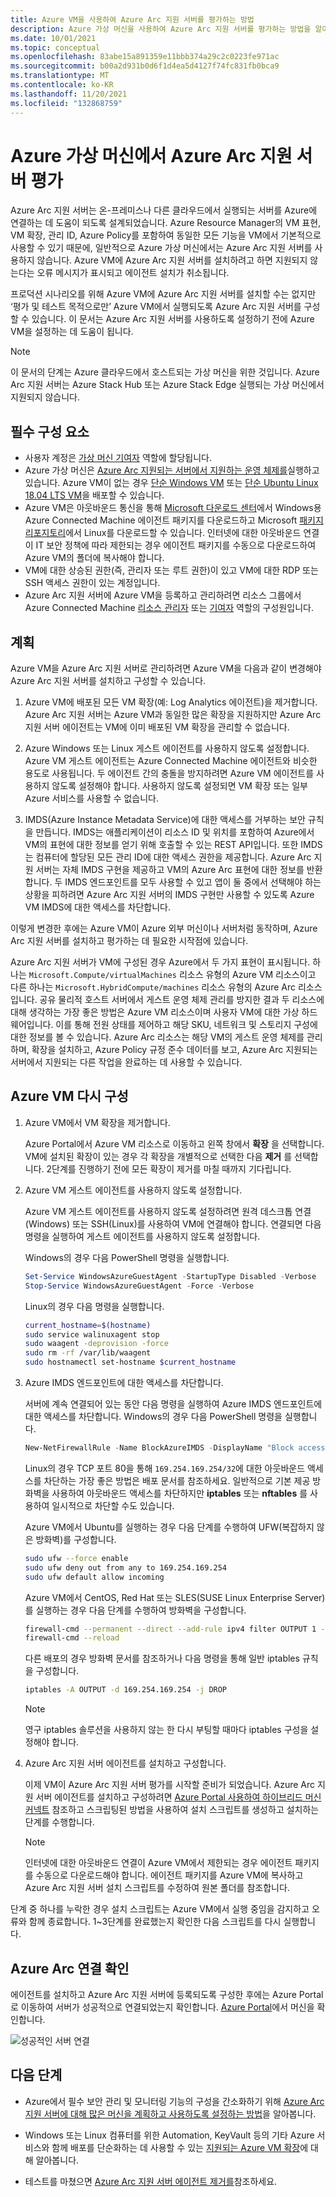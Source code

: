 ```yaml
---
title: Azure VM을 사용하여 Azure Arc 지원 서버를 평가하는 방법
description: Azure 가상 머신을 사용하여 Azure Arc 지원 서버를 평가하는 방법을 알아봅니다.
ms.date: 10/01/2021
ms.topic: conceptual
ms.openlocfilehash: 83abe15a891359e11bbb374a29c2c0223fe971ac
ms.sourcegitcommit: b00a2d931b0d6f1d4ea5d4127f74fc831fb0bca9
ms.translationtype: MT
ms.contentlocale: ko-KR
ms.lasthandoff: 11/20/2021
ms.locfileid: "132868759"
---
```

# <a name="evaluate-azure-arc-enabled-servers-on-an-azure-virtual-machine"></a>Azure 가상 머신에서 Azure Arc 지원 서버 평가

Azure Arc 지원 서버는 온-프레미스나 다른 클라우드에서 실행되는 서버를 Azure에 연결하는 데 도움이 되도록 설계되었습니다. Azure Resource Manager의 VM 표현, VM 확장, 관리 ID, Azure Policy를 포함하여 동일한 모든 기능을 VM에서 기본적으로 사용할 수 있기 때문에, 일반적으로 Azure 가상 머신에서는 Azure Arc 지원 서버를 사용하지 않습니다. Azure VM에 Azure Arc 지원 서버를 설치하려고 하면 지원되지 않는다는 오류 메시지가 표시되고 에이전트 설치가 취소됩니다.

프로덕션 시나리오를 위해 Azure VM에 Azure Arc 지원 서버를 설치할 수는 없지만 ‘평가 및 테스트 목적으로만’ Azure VM에서 실행되도록 Azure Arc 지원 서버를 구성할 수 있습니다. 이 문서는 Azure Arc 지원 서버를 사용하도록 설정하기 전에 Azure VM을 설정하는 데 도움이 됩니다.

> [!NOTE]
> 이 문서의 단계는 Azure 클라우드에서 호스트되는 가상 머신을 위한 것입니다. Azure Arc 지원 서버는 Azure Stack Hub 또는 Azure Stack Edge 실행되는 가상 머신에서 지원되지 않습니다.

## <a name="prerequisites"></a>필수 구성 요소

* 사용자 계정은 [가상 머신 기여자](../../role-based-access-control/built-in-roles.md#virtual-machine-contributor) 역할에 할당됩니다.
* Azure 가상 머신은 [Azure Arc 지원되는 서버에서 지원하는 운영 체제를](agent-overview.md#supported-operating-systems)실행하고 있습니다. Azure VM이 없는 경우 [단순 Windows VM](https://portal.azure.com/#create/Microsoft.Template/uri/https%3a%2f%2fraw.githubusercontent.com%2fAzure%2fazure-quickstart-templates%2fmaster%2fquickstarts%2fmicrosoft.compute%2fvm-simple-windows%2fazuredeploy.json) 또는 [단순 Ubuntu Linux 18.04 LTS VM](https://portal.azure.com/#create/Microsoft.Template/uri/https%3a%2f%2fraw.githubusercontent.com%2fAzure%2fazure-quickstart-templates%2fmaster%2fquickstarts%2fmicrosoft.compute%2fvm-simple-windows%2fazuredeploy.json)을 배포할 수 있습니다.
* Azure VM은 아웃바운드 통신을 통해 [Microsoft 다운로드 센터](https://aka.ms/AzureConnectedMachineAgent)에서 Windows용 Azure Connected Machine 에이전트 패키지를 다운로드하고 Microsoft [패키지 리포지토리](https://packages.microsoft.com/)에서 Linux를 다운로드할 수 있습니다. 인터넷에 대한 아웃바운드 연결이 IT 보안 정책에 따라 제한되는 경우 에이전트 패키지를 수동으로 다운로드하여 Azure VM의 폴더에 복사해야 합니다.
* VM에 대한 상승된 권한(즉, 관리자 또는 루트 권한)이 있고 VM에 대한 RDP 또는 SSH 액세스 권한이 있는 계정입니다.
* Azure Arc 지원 서버에 Azure VM을 등록하고 관리하려면 리소스 그룹에서 Azure Connected Machine [리소스 관리자](../../role-based-access-control/built-in-roles.md#azure-connected-machine-resource-administrator) 또는 [기여자](../../role-based-access-control/built-in-roles.md#contributor) 역할의 구성원입니다.

## <a name="plan"></a>계획

Azure VM을 Azure Arc 지원 서버로 관리하려면 Azure VM을 다음과 같이 변경해야 Azure Arc 지원 서버를 설치하고 구성할 수 있습니다.

1. Azure VM에 배포된 모든 VM 확장(예: Log Analytics 에이전트)을 제거합니다. Azure Arc 지원 서버는 Azure VM과 동일한 많은 확장을 지원하지만 Azure Arc 지원 서버 에이전트는 VM에 이미 배포된 VM 확장을 관리할 수 없습니다.

2. Azure Windows 또는 Linux 게스트 에이전트를 사용하지 않도록 설정합니다. Azure VM 게스트 에이전트는 Azure Connected Machine 에이전트와 비슷한 용도로 사용됩니다. 두 에이전트 간의 충돌을 방지하려면 Azure VM 에이전트를 사용하지 않도록 설정해야 합니다. 사용하지 않도록 설정되면 VM 확장 또는 일부 Azure 서비스를 사용할 수 없습니다.

3. IMDS(Azure Instance Metadata Service)에 대한 액세스를 거부하는 보안 규칙을 만듭니다. IMDS는 애플리케이션이 리소스 ID 및 위치를 포함하여 Azure에서 VM의 표현에 대한 정보를 얻기 위해 호출할 수 있는 REST API입니다. 또한 IMDS는 컴퓨터에 할당된 모든 관리 ID에 대한 액세스 권한을 제공합니다. Azure Arc 지원 서버는 자체 IMDS 구현을 제공하고 VM의 Azure Arc 표현에 대한 정보를 반환합니다. 두 IMDS 엔드포인트를 모두 사용할 수 있고 앱이 둘 중에서 선택해야 하는 상황을 피하려면 Azure Arc 지원 서버의 IMDS 구현만 사용할 수 있도록 Azure VM IMDS에 대한 액세스를 차단합니다.

이렇게 변경한 후에는 Azure VM이 Azure 외부 머신이나 서버처럼 동작하며, Azure Arc 지원 서버를 설치하고 평가하는 데 필요한 시작점에 있습니다.

Azure Arc 지원 서버가 VM에 구성된 경우 Azure에서 두 가지 표현이 표시됩니다. 하나는 `Microsoft.Compute/virtualMachines` 리소스 유형의 Azure VM 리소스이고 다른 하나는 `Microsoft.HybridCompute/machines` 리소스 유형의 Azure Arc 리소스입니다. 공유 물리적 호스트 서버에서 게스트 운영 체제 관리를 방지한 결과 두 리소스에 대해 생각하는 가장 좋은 방법은 Azure VM 리소스이며 사용자 VM에 대한 가상 하드웨어입니다. 이를 통해 전원 상태를 제어하고 해당 SKU, 네트워크 및 스토리지 구성에 대한 정보를 볼 수 있습니다. Azure Arc 리소스는 해당 VM의 게스트 운영 체제를 관리하며, 확장을 설치하고, Azure Policy 규정 준수 데이터를 보고, Azure Arc 지원되는 서버에서 지원되는 다른 작업을 완료하는 데 사용할 수 있습니다.

## <a name="reconfigure-azure-vm"></a>Azure VM 다시 구성

1. Azure VM에서 VM 확장을 제거합니다.

   Azure Portal에서 Azure VM 리소스로 이동하고 왼쪽 창에서 **확장** 을 선택합니다. VM에 설치된 확장이 있는 경우 각 확장을 개별적으로 선택한 다음 **제거** 를 선택합니다. 2단계를 진행하기 전에 모든 확장이 제거를 마칠 때까지 기다립니다.

2. Azure VM 게스트 에이전트를 사용하지 않도록 설정합니다.

   Azure VM 게스트 에이전트를 사용하지 않도록 설정하려면 원격 데스크톱 연결(Windows) 또는 SSH(Linux)를 사용하여 VM에 연결해야 합니다. 연결되면 다음 명령을 실행하여 게스트 에이전트를 사용하지 않도록 설정합니다.

   Windows의 경우 다음 PowerShell 명령을 실행합니다.

   ```powershell
   Set-Service WindowsAzureGuestAgent -StartupType Disabled -Verbose
   Stop-Service WindowsAzureGuestAgent -Force -Verbose
   ```

   Linux의 경우 다음 명령을 실행합니다.

   ```bash
   current_hostname=$(hostname)
   sudo service walinuxagent stop
   sudo waagent -deprovision -force
   sudo rm -rf /var/lib/waagent
   sudo hostnamectl set-hostname $current_hostname
   ```

3. Azure IMDS 엔드포인트에 대한 액세스를 차단합니다.

   서버에 계속 연결되어 있는 동안 다음 명령을 실행하여 Azure IMDS 엔드포인트에 대한 액세스를 차단합니다. Windows의 경우 다음 PowerShell 명령을 실행합니다.

   ```powershell
   New-NetFirewallRule -Name BlockAzureIMDS -DisplayName "Block access to Azure IMDS" -Enabled True -Profile Any -Direction Outbound -Action Block -RemoteAddress 169.254.169.254
   ```

   Linux의 경우 TCP 포트 80을 통해 `169.254.169.254/32`에 대한 아웃바운드 액세스를 차단하는 가장 좋은 방법은 배포 문서를 참조하세요. 일반적으로 기본 제공 방화벽을 사용하여 아웃바운드 액세스를 차단하지만 **iptables** 또는 **nftables** 를 사용하여 일시적으로 차단할 수도 있습니다.

   Azure VM에서 Ubuntu를 실행하는 경우 다음 단계를 수행하여 UFW(복잡하지 않은 방화벽)를 구성합니다.

   ```bash
   sudo ufw --force enable
   sudo ufw deny out from any to 169.254.169.254
   sudo ufw default allow incoming
   ```

   Azure VM에서 CentOS, Red Hat 또는 SLES(SUSE Linux Enterprise Server)를 실행하는 경우 다음 단계를 수행하여 방화벽을 구성합니다.

   ```bash
   firewall-cmd --permanent --direct --add-rule ipv4 filter OUTPUT 1 -p tcp -d 169.254.169.254 -j DROP
   firewall-cmd --reload
   ```

   다른 배포의 경우 방화벽 문서를 참조하거나 다음 명령을 통해 일반 iptables 규칙을 구성합니다.

   ```bash
   iptables -A OUTPUT -d 169.254.169.254 -j DROP
   ```

   > [!NOTE]
   > 영구 iptables 솔루션을 사용하지 않는 한 다시 부팅할 때마다 iptables 구성을 설정해야 합니다.


4. Azure Arc 지원 서버 에이전트를 설치하고 구성합니다.

   이제 VM이 Azure Arc 지원 서버 평가를 시작할 준비가 되었습니다. Azure Arc 지원 서버 에이전트를 설치하고 구성하려면 [Azure Portal 사용하여 하이브리드 머신 커넥트](onboard-portal.md) 참조하고 스크립팅된 방법을 사용하여 설치 스크립트를 생성하고 설치하는 단계를 수행합니다.

   > [!NOTE]
   > 인터넷에 대한 아웃바운드 연결이 Azure VM에서 제한되는 경우 에이전트 패키지를 수동으로 다운로드해야 합니다. 에이전트 패키지를 Azure VM에 복사하고 Azure Arc 지원 서버 설치 스크립트를 수정하여 원본 폴더를 참조합니다.

단계 중 하나를 누락한 경우 설치 스크립트는 Azure VM에서 실행 중임을 감지하고 오류와 함께 종료합니다. 1~3단계를 완료했는지 확인한 다음 스크립트를 다시 실행합니다.

## <a name="verify-the-connection-with-azure-arc"></a>Azure Arc 연결 확인

에이전트를 설치하고 Azure Arc 지원 서버에 등록되도록 구성한 후에는 Azure Portal로 이동하여 서버가 성공적으로 연결되었는지 확인합니다. [Azure Portal](https://portal.azure.com)에서 머신을 확인합니다.

![성공적인 서버 연결](./media/onboard-portal/arc-for-servers-successful-onboard.png)

## <a name="next-steps"></a>다음 단계

* Azure에서 필수 보안 관리 및 모니터링 기능의 구성을 간소화하기 위해 [Azure Arc 지원 서버에 대해 많은 머신을 계획하고 사용하도록 설정하는 방법](plan-at-scale-deployment.md)을 알아봅니다.

* Windows 또는 Linux 컴퓨터를 위한 Automation, KeyVault 등의 기타 Azure 서비스와 함께 배포를 단순화하는 데 사용할 수 있는 [지원되는 Azure VM 확장](manage-vm-extensions.md)에 대해 알아봅니다.

* 테스트를 마쳤으면 [Azure Arc 지원 서버 에이전트 제거를](manage-agent.md#remove-the-agent)참조하세요.
